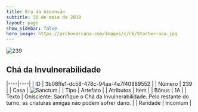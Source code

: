 ```yaml
---
title: Era da Ascensão
subtitle: 30 de maio de 2019
layout: page
show_sidebar: false
hero_image: https://archonarcana.com/images/c/c6/Starter-aoa.jpg
---
```


![239](https://cdn.keyforgegame.com/media/card_front/pt/435_239_FR8WVJGXX2HW_pt.png)

## Chá da Invulnerabilidade

|----|----|
| ID | 3b08ffe1-dc58-478c-94aa-4e7f40889552 |
| Número | 239 |
| Casa | ![Sanctum](https://archonarcana.com/images/thumb/c/c7/Sanctum.png/22px-Sanctum.png "Santuário") |
| Tipo | Artefato |
| Atributos | Item |
| Bônus | 1A |
| Texto | Onisciente: Sacrifique o Chá da Invulnerabilidade. Pelo restante do turno, as criaturas amigas não podem sofrer dano. |
| Raridade | Incomum |
